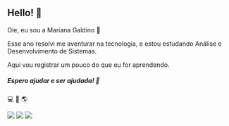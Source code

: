 ## Hello! 👋
Oie, eu sou a Mariana Galdino 👸

Esse ano resolvi me aventurar na tecnologia, e estou estudando Análise e Desenvolvimento de Sistemas.

Aqui vou registrar um pouco do que eu for aprendendo.

##### Espero ajudar e ser ajudada! 🤝
 💻 🧠 🌎 


<div>
  <a href = "mailto: marianagaldino1@gmail.com"><img src="https://img.shields.io/badge/-Gmail-%23EA4335?style=for-the-badge&logo=gmail&logoColor=white" target="_blank"></a>
  <a href="https://www.linkedin.com/in/mariana-galdino-vieira-580864112/" target="_blank"><img src="https://img.shields.io/badge/-LinkedIn-%230077B5?style=for-the-badge&logo=linkedin&logoColor=white" target="_blank"></a>
 <a href="https://www.instagram.com/mariana_galdinov/?hl=pt-br" target="_blank"><img src="https://img.shields.io/badge/-Instagram-%23E4405F?style=for-the-badge&logo=instagram&logoColor=white" target="_blank"></a>
</div>
